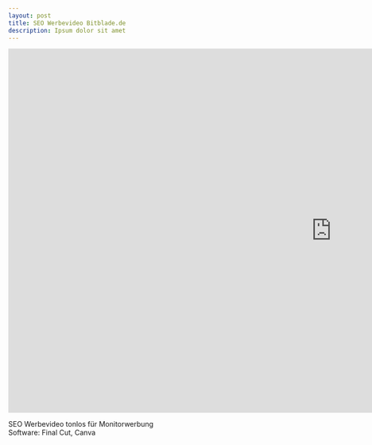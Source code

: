 ```yaml
---
layout: post
title: SEO Werbevideo Bitblade.de
description: Ipsum dolor sit amet
---
```


<iframe width="1300" height="732" src="https://www.youtube-nocookie.com/embed/9OAD9ciJcRk?si=HHh6Gu27Gr8ZeM36" title="YouTube video player" frameborder="0" allow="accelerometer; autoplay; clipboard-write; encrypted-media; gyroscope; picture-in-picture; web-share" referrerpolicy="strict-origin-when-cross-origin" allowfullscreen></iframe>

SEO Werbevideo tonlos für Monitorwerbung<br>
Software: Final Cut, Canva